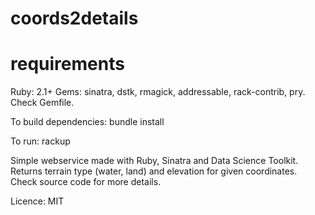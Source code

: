 coords2details
==============

requirements
==============
Ruby: 2.1+
Gems: sinatra, dstk, rmagick, addressable, rack-contrib, pry.
Check Gemfile.

To build dependencies:
bundle install

To run:
rackup

Simple webservice made with Ruby, Sinatra and Data Science Toolkit.
Returns terrain type (water, land) and elevation for given coordinates.
Check source code for more details.

Licence: MIT
